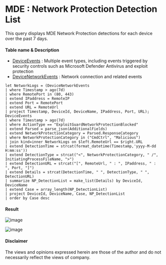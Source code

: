 # MDE : Network Protection Detection List
This query displays MDE  Network Protection detections for each device over the past 7 days.

#### Table name & Description
- [DeviceEvents](https://learn.microsoft.com/en-us/microsoft-365/security/defender/advanced-hunting-deviceevents-table?view=o365-worldwide) :	Multiple event types, including events triggered by security controls such as Microsoft Defender Antivirus and exploit protection
- [DeviceNetworkEvents](https://learn.microsoft.com/en-us/microsoft-365/security/defender/advanced-hunting-devicenetworkevents-table?view=o365-worldwide) : 	Network connection and related events

```Kusto
let NetworkLogs = (DeviceNetworkEvents
| where Timestamp > ago(7d)
| where RemotePort in (80, 443)
| extend IPaddress = RemoteIP
| extend Port = RemotePort
| extend URL = RemoteUrl
| project Timestamp, DeviceId, DeviceName, IPaddress, Port, URL);
DeviceEvents
| where Timestamp > ago(7d)
| where ActionType == "ExploitGuardNetworkProtectionBlocked"
| extend Parsed = parse_json(AdditionalFields)
| extend NetworkProtectionCategory = Parsed.ResponseCategory
| where NetworkProtectionCategory in ("CmdCtrl", "Malicious")
| join kind=inner NetworkLogs on $left.RemoteUrl == $right.URL
| extend DetectionTime = strcat(format_datetime(Timestamp,'yyyy-M-dd H:mm:ss'))
| extend DetectionType = strcat("<", NetworkProtectionCategory, " /", InitiatingProcessFileName, ">")
| extend DetectionURL = strcat("[", RemoteUrl, " : ", IPaddress, " : ", Port, "]")
| extend Details = strcat(DetectionTime, " ", DetectionType, " ", DetectionURL)
| summarize NP_DetectionList = make_list(Details) by DeviceId, DeviceName
| extend Case = array_length(NP_DetectionList)
| project DeviceId, DeviceName, Case, NP_DetectionList
| order by Case desc
```

#### Result
![image](https://github.com/LearningKijo/KQL/assets/120234772/cd73db0f-9572-4704-ab18-2aba134689a4)

![image](https://github.com/LearningKijo/KQL/assets/120234772/88fbdde9-c579-401e-87d8-5fe3b551a669)

#### Disclaimer
The views and opinions expressed herein are those of the author and do not necessarily reflect the views of company.
